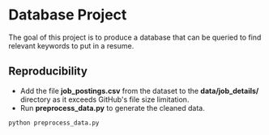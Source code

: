 # Database Project
The goal of this project is to produce a database that can be queried to find relevant keywords to put in a resume.
## Reproducibility
- Add the file **job_postings.csv** from the dataset to the **data/job_details/** directory as it exceeds GitHub's file size limitation.
- Run **preprocess_data.py** to generate the cleaned data.
>
    python preprocess_data.py
